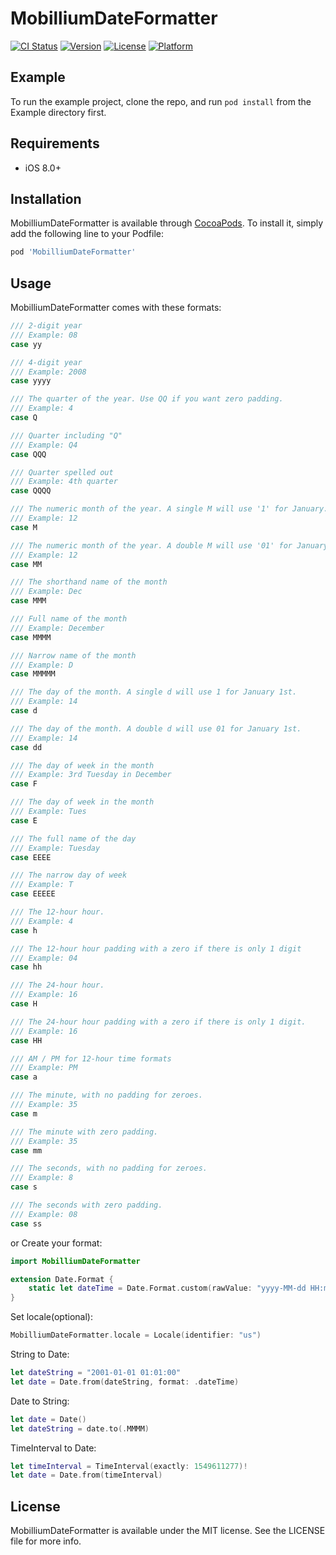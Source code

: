 # MobilliumDateFormatter

[![CI Status](https://img.shields.io/travis/aslanmehmetsalih/MobilliumDateFormatter.svg?style=flat)](https://travis-ci.org/mobillium/MobilliumDateFormatter)
[![Version](https://img.shields.io/cocoapods/v/MobilliumDateFormatter.svg?style=flat)](https://cocoapods.org/pods/MobilliumDateFormatter)
[![License](https://img.shields.io/cocoapods/l/MobilliumDateFormatter.svg?style=flat)](https://cocoapods.org/pods/MobilliumDateFormatter)
[![Platform](https://img.shields.io/cocoapods/p/MobilliumDateFormatter.svg?style=flat)](https://cocoapods.org/pods/MobilliumDateFormatter)

## Example

To run the example project, clone the repo, and run `pod install` from the Example directory first.

## Requirements

- iOS 8.0+

## Installation

MobilliumDateFormatter is available through [CocoaPods](https://cocoapods.org). To install
it, simply add the following line to your Podfile:

```ruby
pod 'MobilliumDateFormatter'
```

## Usage

MobilliumDateFormatter comes with these formats:
```swift
/// 2-digit year
/// Example: 08
case yy

/// 4-digit year
/// Example: 2008
case yyyy

/// The quarter of the year. Use QQ if you want zero padding.
/// Example: 4
case Q

/// Quarter including "Q"
/// Example: Q4
case QQQ

/// Quarter spelled out
/// Example: 4th quarter
case QQQQ

/// The numeric month of the year. A single M will use '1' for January.
/// Example: 12
case M

/// The numeric month of the year. A double M will use '01' for January.
/// Example: 12
case MM

/// The shorthand name of the month
/// Example: Dec
case MMM

/// Full name of the month
/// Example: December
case MMMM

/// Narrow name of the month
/// Example: D
case MMMMM

/// The day of the month. A single d will use 1 for January 1st.
/// Example: 14
case d

/// The day of the month. A double d will use 01 for January 1st.
/// Example: 14
case dd

/// The day of week in the month
/// Example: 3rd Tuesday in December
case F

/// The day of week in the month
/// Example: Tues
case E

/// The full name of the day
/// Example: Tuesday
case EEEE

/// The narrow day of week
/// Example: T
case EEEEE

/// The 12-hour hour.
/// Example: 4
case h

/// The 12-hour hour padding with a zero if there is only 1 digit
/// Example: 04
case hh

/// The 24-hour hour.
/// Example: 16
case H

/// The 24-hour hour padding with a zero if there is only 1 digit.
/// Example: 16
case HH

/// AM / PM for 12-hour time formats
/// Example: PM
case a

/// The minute, with no padding for zeroes.
/// Example: 35
case m

/// The minute with zero padding.
/// Example: 35
case mm

/// The seconds, with no padding for zeroes.
/// Example: 8
case s

/// The seconds with zero padding.
/// Example: 08
case ss
```

or Create your format:
```swift
import MobilliumDateFormatter

extension Date.Format {
    static let dateTime = Date.Format.custom(rawValue: "yyyy-MM-dd HH:mm:ss")
}
```

Set locale(optional):
```swift
MobilliumDateFormatter.locale = Locale(identifier: "us")
```

String to Date:
```swift
let dateString = "2001-01-01 01:01:00"
let date = Date.from(dateString, format: .dateTime)
```

Date to String:
```swift
let date = Date()
let dateString = date.to(.MMMM)
```

TimeInterval to Date:
```swift
let timeInterval = TimeInterval(exactly: 1549611277)!
let date = Date.from(timeInterval)
```

## License

MobilliumDateFormatter is available under the MIT license. See the LICENSE file for more info.
